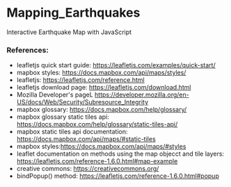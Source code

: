 # Mapping_Earthquakes
Interactive Earthquake Map with JavaScript

### References: 
* leafletjs quick start guide: https://leafletjs.com/examples/quick-start/
* mapbox styles: https://docs.mapbox.com/api/maps/styles/
* leafletjs: https://leafletjs.com/reference.html
* leafletjs download page: https://leafletjs.com/download.html
* Mozilla Developer's pageL https://developer.mozilla.org/en-US/docs/Web/Security/Subresource_Integrity
* mapbox glossary: https://docs.mapbox.com/help/glossary/
* mapbox glossary static tiles api: https://docs.mapbox.com/help/glossary/static-tiles-api/
* mapbox static tiles api documentation: https://docs.mapbox.com/api/maps/#static-tiles
* mapbox styles:https://docs.mapbox.com/api/maps/#styles
* leaflet documentation on methods using the map objecct and tile layers: https://leafletjs.com/reference-1.6.0.html#map-example
* creative commons: https://creativecommons.org/
* bindPopup() method: https://leafletjs.com/reference-1.6.0.html#popup